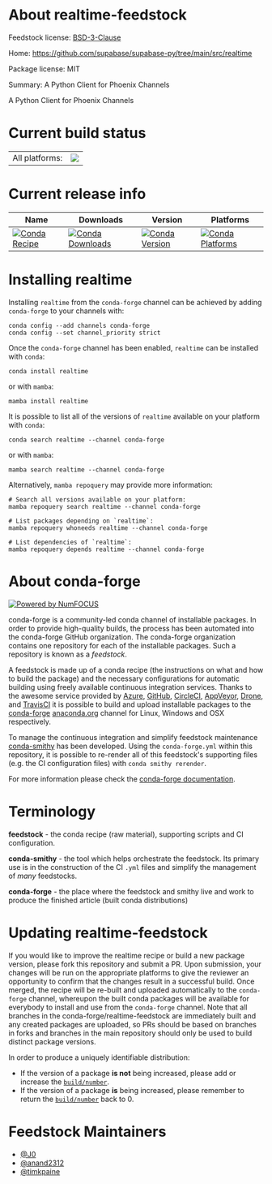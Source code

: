About realtime-feedstock
========================

Feedstock license: [BSD-3-Clause](https://github.com/conda-forge/realtime-feedstock/blob/main/LICENSE.txt)

Home: https://github.com/supabase/supabase-py/tree/main/src/realtime

Package license: MIT

Summary: A Python Client for Phoenix Channels

A Python Client for Phoenix Channels

Current build status
====================


<table><tr><td>All platforms:</td>
    <td>
      <a href="https://dev.azure.com/conda-forge/feedstock-builds/_build/latest?definitionId=18049&branchName=main">
        <img src="https://dev.azure.com/conda-forge/feedstock-builds/_apis/build/status/realtime-feedstock?branchName=main">
      </a>
    </td>
  </tr>
</table>

Current release info
====================

| Name | Downloads | Version | Platforms |
| --- | --- | --- | --- |
| [![Conda Recipe](https://img.shields.io/badge/recipe-realtime-green.svg)](https://anaconda.org/conda-forge/realtime) | [![Conda Downloads](https://img.shields.io/conda/dn/conda-forge/realtime.svg)](https://anaconda.org/conda-forge/realtime) | [![Conda Version](https://img.shields.io/conda/vn/conda-forge/realtime.svg)](https://anaconda.org/conda-forge/realtime) | [![Conda Platforms](https://img.shields.io/conda/pn/conda-forge/realtime.svg)](https://anaconda.org/conda-forge/realtime) |

Installing realtime
===================

Installing `realtime` from the `conda-forge` channel can be achieved by adding `conda-forge` to your channels with:

```
conda config --add channels conda-forge
conda config --set channel_priority strict
```

Once the `conda-forge` channel has been enabled, `realtime` can be installed with `conda`:

```
conda install realtime
```

or with `mamba`:

```
mamba install realtime
```

It is possible to list all of the versions of `realtime` available on your platform with `conda`:

```
conda search realtime --channel conda-forge
```

or with `mamba`:

```
mamba search realtime --channel conda-forge
```

Alternatively, `mamba repoquery` may provide more information:

```
# Search all versions available on your platform:
mamba repoquery search realtime --channel conda-forge

# List packages depending on `realtime`:
mamba repoquery whoneeds realtime --channel conda-forge

# List dependencies of `realtime`:
mamba repoquery depends realtime --channel conda-forge
```


About conda-forge
=================

[![Powered by
NumFOCUS](https://img.shields.io/badge/powered%20by-NumFOCUS-orange.svg?style=flat&colorA=E1523D&colorB=007D8A)](https://numfocus.org)

conda-forge is a community-led conda channel of installable packages.
In order to provide high-quality builds, the process has been automated into the
conda-forge GitHub organization. The conda-forge organization contains one repository
for each of the installable packages. Such a repository is known as a *feedstock*.

A feedstock is made up of a conda recipe (the instructions on what and how to build
the package) and the necessary configurations for automatic building using freely
available continuous integration services. Thanks to the awesome service provided by
[Azure](https://azure.microsoft.com/en-us/services/devops/), [GitHub](https://github.com/),
[CircleCI](https://circleci.com/), [AppVeyor](https://www.appveyor.com/),
[Drone](https://cloud.drone.io/welcome), and [TravisCI](https://travis-ci.com/)
it is possible to build and upload installable packages to the
[conda-forge](https://anaconda.org/conda-forge) [anaconda.org](https://anaconda.org/)
channel for Linux, Windows and OSX respectively.

To manage the continuous integration and simplify feedstock maintenance
[conda-smithy](https://github.com/conda-forge/conda-smithy) has been developed.
Using the ``conda-forge.yml`` within this repository, it is possible to re-render all of
this feedstock's supporting files (e.g. the CI configuration files) with ``conda smithy rerender``.

For more information please check the [conda-forge documentation](https://conda-forge.org/docs/).

Terminology
===========

**feedstock** - the conda recipe (raw material), supporting scripts and CI configuration.

**conda-smithy** - the tool which helps orchestrate the feedstock.
                   Its primary use is in the construction of the CI ``.yml`` files
                   and simplify the management of *many* feedstocks.

**conda-forge** - the place where the feedstock and smithy live and work to
                  produce the finished article (built conda distributions)


Updating realtime-feedstock
===========================

If you would like to improve the realtime recipe or build a new
package version, please fork this repository and submit a PR. Upon submission,
your changes will be run on the appropriate platforms to give the reviewer an
opportunity to confirm that the changes result in a successful build. Once
merged, the recipe will be re-built and uploaded automatically to the
`conda-forge` channel, whereupon the built conda packages will be available for
everybody to install and use from the `conda-forge` channel.
Note that all branches in the conda-forge/realtime-feedstock are
immediately built and any created packages are uploaded, so PRs should be based
on branches in forks and branches in the main repository should only be used to
build distinct package versions.

In order to produce a uniquely identifiable distribution:
 * If the version of a package **is not** being increased, please add or increase
   the [``build/number``](https://docs.conda.io/projects/conda-build/en/latest/resources/define-metadata.html#build-number-and-string).
 * If the version of a package **is** being increased, please remember to return
   the [``build/number``](https://docs.conda.io/projects/conda-build/en/latest/resources/define-metadata.html#build-number-and-string)
   back to 0.

Feedstock Maintainers
=====================

* [@J0](https://github.com/J0/)
* [@anand2312](https://github.com/anand2312/)
* [@timkpaine](https://github.com/timkpaine/)


